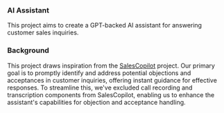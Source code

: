 ### AI Assistant
 This project aims to create a GPT-backed AI assistant for answering customer sales inquiries.

### Background
This project draws inspiration from the [SalesCopilot](https://github.com/e-johnstonn/SalesCopilot) project. Our primary goal is to promptly identify and address potential objections and acceptances in customer inquiries, offering instant guidance for effective responses. To streamline this, we've excluded call recording and transcription components from SalesCopilot, enabling us to enhance the assistant's capabilities for objection and acceptance handling.